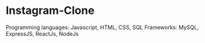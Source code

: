 # Instagram-Clone

Programming languages: Javascript, HTML, CSS, SQL
Frameworks: MySQL, ExpressJS, ReactJs, NodeJs
